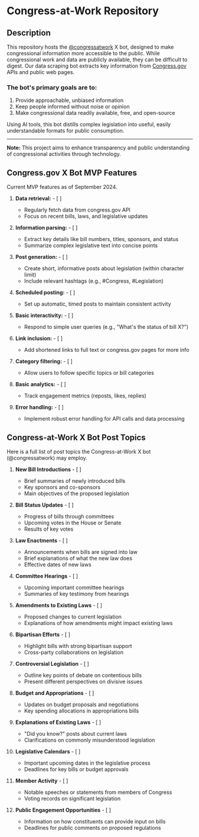 # Congress-at-Work Repository

## Description

This repository hosts the [@congressatwork](https://x.com/congressatwork) X bot, designed to make congressional information more accessible to the public. While congressional work and data are publicly available, they can be difficult to digest. Our data scraping bot extracts key information from [Congress.gov](https://www.congress.gov/) APIs and public web pages.

### The bot's primary goals are to:

1. Provide approachable, unbiased information
2. Keep people informed without noise or opinion
3. Make congressional data readily available, free, and open-source

Using AI tools, this bot distills complex legislation into useful, easily understandable formats for public consumption.

---

**Note:** This project aims to enhance transparency and public understanding of congressional activities through technology.

## Congress.gov X Bot MVP Features

Current MVP features as of September 2024.

1. **Data retrieval:** - [ ]
   - Regularly fetch data from congress.gov API
   - Focus on recent bills, laws, and legislative updates

2. **Information parsing:** - [ ]
   - Extract key details like bill numbers, titles, sponsors, and status
   - Summarize complex legislative text into concise points

3. **Post generation:** - [ ]
   - Create short, informative posts about legislation (within character limit)
   - Include relevant hashtags (e.g., #Congress, #Legislation)

4. **Scheduled posting:** - [ ]
   - Set up automatic, timed posts to maintain consistent activity

5. **Basic interactivity:** - [ ]
   - Respond to simple user queries (e.g., "What's the status of bill X?")

6. **Link inclusion:** - [ ]
   - Add shortened links to full text or congress.gov pages for more info

7. **Category filtering:** - [ ]
   - Allow users to follow specific topics or bill categories

8. **Basic analytics:** - [ ]
   - Track engagement metrics (reposts, likes, replies)

9. **Error handling:** - [ ]
   - Implement robust error handling for API calls and data processing

## Congress-at-Work X Bot Post Topics

Here is a full list of post topics the Congress-at-Work X bot (@congressatwork) may employ.

1. **New Bill Introductions** - [ ]
    - Brief summaries of newly introduced bills
    - Key sponsors and co-sponsors
    - Main objectives of the proposed legislation

2. **Bill Status Updates** - [ ]
    - Progress of bills through committees
    - Upcoming votes in the House or Senate
    - Results of key votes

3. **Law Enactments** - [ ]
    - Announcements when bills are signed into law
    - Brief explanations of what the new law does
    - Effective dates of new laws

4. **Committee Hearings** - [ ]
    - Upcoming important committee hearings
    - Summaries of key testimony from hearings

5. **Amendments to Existing Laws** - [ ]
    - Proposed changes to current legislation
    - Explanations of how amendments might impact existing laws

6. **Bipartisan Efforts** - [ ]
    - Highlight bills with strong bipartisan support
    - Cross-party collaborations on legislation

7. **Controversial Legislation** - [ ]
    - Outline key points of debate on contentious bills
    - Present different perspectives on divisive issues

8. **Budget and Appropriations** - [ ]
    - Updates on budget proposals and negotiations
    - Key spending allocations in appropriations bills

9. **Explanations of Existing Laws** - [ ]
    - "Did you know?" posts about current laws
    - Clarifications on commonly misunderstood legislation

10. **Legislative Calendars** - [ ]
    - Important upcoming dates in the legislative process
    - Deadlines for key bills or budget approvals
 
11. **Member Activity** - [ ]
    - Notable speeches or statements from members of Congress
    - Voting records on significant legislation

12. **Public Engagement Opportunities** - [ ]
    - Information on how constituents can provide input on bills
    - Deadlines for public comments on proposed regulations
